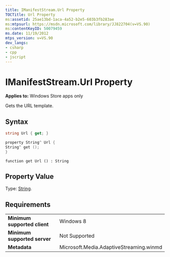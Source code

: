 ```yaml
---
title: IManifestStream.Url Property
TOCTitle: Url Property
ms:assetid: 25ae13bd-1aca-4a52-b2e5-603b3fb283ae
ms:mtpsurl: https://msdn.microsoft.com/library/JJ822704(v=VS.90)
ms:contentKeyID: 50079459
ms.date: 11/19/2012
mtps_version: v=VS.90
dev_langs:
- csharp
- cpp
- jscript
---
```


# IManifestStream.Url Property

**Applies to:** Windows Store apps only

Gets the URL template.

## Syntax

```csharp
string Url { get; }
```

```cpp
property String^ Url {
String^ get ();
}
```

```jscript
function get Url () : String
```

## Property Value

Type: [String](https://msdn.microsoft.com/library/s1wwdcbf).

## Requirements

|||
|--- |--- |
|**Minimum supported client**|Windows 8|
|**Minimum supported server**|Not Supported|
|**Metadata**|Microsoft.Media.AdaptiveStreaming.winmd|


